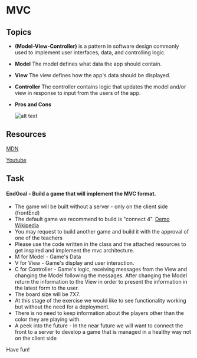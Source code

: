 # MVC

## Topics

- **(Model-View-Controller)** is a pattern in software design commonly used to implement user interfaces, data, and controlling logic.

- **Model**
  The model defines what data the app should contain.
- **View**
  The view defines how the app's data should be displayed.
- **Controller**
  The controller contains logic that updates the model and/or view in response to input from the users of the app.
- **Pros and Cons**
  

  ![alt text](https://api.techiio.com/file/blog/479961c5fd168069e93f22288f8d314b.png "MVC")

## Resources

[MDN](https://developer.mozilla.org/en-US/docs/Glossary/MVC)

[Youtube](https://www.youtube.com/watch?v=DUg2SWWK18I)

## Task

#### EndGoal - Build a game that will implement the MVC format.

- The game will be built without a server - only on the client side (frontEnd)
- The default game we recommend to build is "connect 4".
  [Demo](https://connect-4.org/)
  [Wikipedia](https://en.wikipedia.org/wiki/Connect_Four)
- You may request to build another game and build it with the approval of one of the teachers
- Please use the code written in the class and the attached resources to get inspired and implement the mvc architecture.
- M for Model - Game's Data
- V for View - Game's display and user interaction.
- C for Controller - Game's logic, receiving messages from the View and changing the Model following the messages.
  After changing the Model return the information to the View in order to present the information in the latest form to the user.
 - The board size will be 7X7.
 - At this stage of the exercise we would like to see functionality working but without the need for a deployment.
 - There is no need to keep information about the players other than the color they are playing with.
 - A peek into the future - In the near future we will want to connect the front to a server to develop a game that is managed in a healthy way not on the client side
 
 Have fun!
